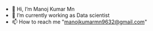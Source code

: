 - 👋 Hi, I’m Manoj Kumar Mn
- 🌱 I’m currently working as Data scientist
- 📫 How to reach me "manojkumarmn9632@gmail.com"

<!---
ManojKumarMN/ManojKumarMN is a ✨ special ✨ repository because its `README.md` (this file) appears on your GitHub profile.
You can click the Preview link to take a look at your changes.
--->
